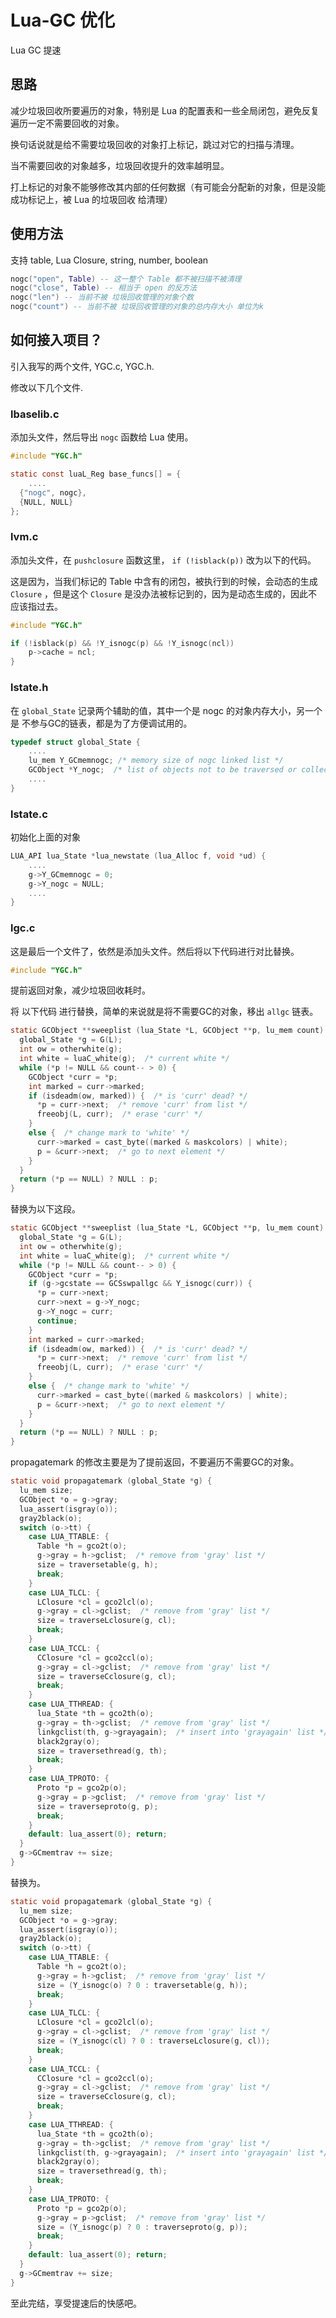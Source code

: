 # Lua-GC 优化
Lua GC 提速

## 思路
减少垃圾回收所要遍历的对象，特别是 Lua 的配置表和一些全局闭包，避免反复遍历一定不需要回收的对象。

换句话说就是给不需要垃圾回收的对象打上标记，跳过对它的扫描与清理。

当不需要回收的对象越多，垃圾回收提升的效率越明显。

打上标记的对象不能够修改其内部的任何数据（有可能会分配新的对象，但是没能成功标记上，被 Lua 的垃圾回收
给清理）

## 使用方法
支持 table, Lua Closure, string, number, boolean

```lua
nogc("open", Table) -- 这一整个 Table 都不被扫描不被清理
nogc("close", Table) -- 相当于 open 的反方法
nogc("len") -- 当前不被 垃圾回收管理的对象个数
nogc("count") -- 当前不被 垃圾回收管理的对象的总内存大小 单位为k
```


## 如何接入项目？

引入我写的两个文件, YGC.c, YGC.h.

修改以下几个文件.

### lbaselib.c

添加头文件，然后导出  `nogc` 函数给 Lua 使用。

```c
#include "YGC.h"

static const luaL_Reg base_funcs[] = {
	....
  {"nogc", nogc},
  {NULL, NULL}
};

```

### lvm.c

添加头文件，在 `pushclosure` 函数这里， `if (!isblack(p))`  改为以下的代码。

这是因为，当我们标记的 Table 中含有的闭包，被执行到的时候，会动态的生成 `Closure` ，但是这个 `Closure` 是没办法被标记到的，因为是动态生成的，因此不应该指过去。

```c
#include "YGC.h"

if (!isblack(p) && !Y_isnogc(p) && !Y_isnogc(ncl))
    p->cache = ncl;
}

```

### lstate.h

在 `global_State` 记录两个辅助的值，其中一个是 nogc 的对象内存大小，另一个是 不参与GC的链表，都是为了方便调试用的。

```c
typedef struct global_State {
	....
	lu_mem Y_GCmemnogc; /* memory size of nogc linked list */
	GCObject *Y_nogc;  /* list of objects not to be traversed or collected */
	....
}
```

### lstate.c

初始化上面的对象

```c
LUA_API lua_State *lua_newstate (lua_Alloc f, void *ud) {
	....
	g->Y_GCmemnogc = 0;
	g->Y_nogc = NULL;
	....
}
```

### lgc.c

这是最后一个文件了，依然是添加头文件。然后将以下代码进行对比替换。

```c
#include "YGC.h"
```

提前返回对象，减少垃圾回收耗时。

将 以下代码 进行替换，简单的来说就是将不需要GC的对象，移出 `allgc` 链表。

```c
static GCObject **sweeplist (lua_State *L, GCObject **p, lu_mem count) {
  global_State *g = G(L);
  int ow = otherwhite(g);
  int white = luaC_white(g);  /* current white */
  while (*p != NULL && count-- > 0) {
    GCObject *curr = *p;
    int marked = curr->marked;
    if (isdeadm(ow, marked)) {  /* is 'curr' dead? */
      *p = curr->next;  /* remove 'curr' from list */
      freeobj(L, curr);  /* erase 'curr' */
    }
    else {  /* change mark to 'white' */
      curr->marked = cast_byte((marked & maskcolors) | white);
      p = &curr->next;  /* go to next element */
    }
  }
  return (*p == NULL) ? NULL : p;
}
```

替换为以下这段。

```c
static GCObject **sweeplist (lua_State *L, GCObject **p, lu_mem count) {
  global_State *g = G(L);
  int ow = otherwhite(g);
  int white = luaC_white(g);  /* current white */
  while (*p != NULL && count-- > 0) {
    GCObject *curr = *p;
    if (g->gcstate == GCSswpallgc && Y_isnogc(curr)) {
      *p = curr->next;
      curr->next = g->Y_nogc;
      g->Y_nogc = curr;
      continue;
    }
    int marked = curr->marked;
    if (isdeadm(ow, marked)) {  /* is 'curr' dead? */
      *p = curr->next;  /* remove 'curr' from list */
      freeobj(L, curr);  /* erase 'curr' */
    }
    else {  /* change mark to 'white' */
      curr->marked = cast_byte((marked & maskcolors) | white);
      p = &curr->next;  /* go to next element */
    }
  }
  return (*p == NULL) ? NULL : p;
}
```

propagatemark 的修改主要是为了提前返回，不要遍历不需要GC的对象。

```c
static void propagatemark (global_State *g) {
  lu_mem size;
  GCObject *o = g->gray;
  lua_assert(isgray(o));
  gray2black(o);
  switch (o->tt) {
    case LUA_TTABLE: {
      Table *h = gco2t(o);
      g->gray = h->gclist;  /* remove from 'gray' list */
      size = traversetable(g, h);
      break;
    }
    case LUA_TLCL: {
      LClosure *cl = gco2lcl(o);
      g->gray = cl->gclist;  /* remove from 'gray' list */
      size = traverseLclosure(g, cl);
      break;
    }
    case LUA_TCCL: {
      CClosure *cl = gco2ccl(o);
      g->gray = cl->gclist;  /* remove from 'gray' list */
      size = traverseCclosure(g, cl);
      break;
    }
    case LUA_TTHREAD: {
      lua_State *th = gco2th(o);
      g->gray = th->gclist;  /* remove from 'gray' list */
      linkgclist(th, g->grayagain);  /* insert into 'grayagain' list */
      black2gray(o);
      size = traversethread(g, th);
      break;
    }
    case LUA_TPROTO: {
      Proto *p = gco2p(o);
      g->gray = p->gclist;  /* remove from 'gray' list */
      size = traverseproto(g, p);
      break;
    }
    default: lua_assert(0); return;
  }
  g->GCmemtrav += size;
}
```

替换为。

```c
static void propagatemark (global_State *g) {
  lu_mem size;
  GCObject *o = g->gray;
  lua_assert(isgray(o));
  gray2black(o);
  switch (o->tt) {
    case LUA_TTABLE: {
      Table *h = gco2t(o);
      g->gray = h->gclist;  /* remove from 'gray' list */
      size = (Y_isnogc(o) ? 0 : traversetable(g, h));
      break;
    }
    case LUA_TLCL: {
      LClosure *cl = gco2lcl(o);
      g->gray = cl->gclist;  /* remove from 'gray' list */
      size = (Y_isnogc(cl) ? 0 : traverseLclosure(g, cl));
      break;
    }
    case LUA_TCCL: {
      CClosure *cl = gco2ccl(o);
      g->gray = cl->gclist;  /* remove from 'gray' list */
      size = traverseCclosure(g, cl);
      break;
    }
    case LUA_TTHREAD: {
      lua_State *th = gco2th(o);
      g->gray = th->gclist;  /* remove from 'gray' list */
      linkgclist(th, g->grayagain);  /* insert into 'grayagain' list */
      black2gray(o);
      size = traversethread(g, th);
      break;
    }
    case LUA_TPROTO: {
      Proto *p = gco2p(o);
      g->gray = p->gclist;  /* remove from 'gray' list */
      size = (Y_isnogc(p) ? 0 : traverseproto(g, p));
      break;
    }
    default: lua_assert(0); return;
  }
  g->GCmemtrav += size;
}
```

至此完结，享受提速后的快感吧。
